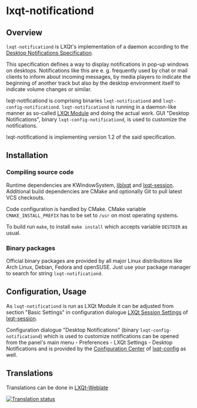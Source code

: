 # lxqt-notificationd

## Overview

`lxqt-notificationd` is LXQt's implementation of a daemon according to the
[Desktop Notifications Specification](https://developer.gnome.org/notification-spec/).

This specification defines a way to display notifications in pop-up windows on
desktops. Notifications like this are e. g. frequently used by chat or mail
clients to inform about incoming messages, by media players to indicate the
beginning of another track but also by the desktop environment itself to indicate
volume changes or similar.

lxqt-notificationd is comprising binaries `lxqt-notificationd` and
`lxqt-config-notificationd`.
`lxqt-notificationd` is running in a daemon-like manner as so-called
[LXQt Module](https://github.com/lxqt/lxqt-session#lxqt-modules) and doing the
actual work. GUI "Desktop Notifications", binary `lxqt-config-notificationd`, is
used to customize the notifications.

lxqt-notificationd is implementing version 1.2 of the said specification.

## Installation

### Compiling source code

Runtime dependencies are KWindowSystem, [liblxqt](https://github.com/lxqt/liblxqt)
and [lxqt-session](https://github.com/lxqt/lxqt-session).
Additional build dependencies are CMake and optionally Git to pull latest VCS
checkouts. 

Code configuration is handled by CMake. CMake variable `CMAKE_INSTALL_PREFIX` has
to be set to `/usr` on most operating systems.

To build run `make`, to install `make install` which accepts variable `DESTDIR`
as usual.

### Binary packages

Official binary packages are provided by all major Linux distributions like Arch
Linux, Debian, Fedora and openSUSE. Just use your
package manager to search for string `lxqt-notificationd`.

## Configuration, Usage

As `lxqt-notificationd` is run as LXQt Module it can be adjusted from section
"Basic Settings" in configuration dialogue
[LXQt Session Settings](https://github.com/lxqt/lxqt-session#lxqt-session-settings)
of [lxqt-session](https://github.com/lxqt/lxqt-session).

Configuration dialogue "Desktop Notifications" (binary `lxqt-config-notificationd`)
which is used to customize notifications can be opened from the panel's main
menu - Preferences - LXQt Settings - Desktop Notifications and is provided by the
[Configuration Center](https://github.com/lxqt/lxqt-config#configuration-center)
of [lxqt-config](https://github.com/lxqt/lxqt-config) as well.

## Translations

Translations can be done in [LXQt-Weblate](https://translate.lxqt-project.org/projects/lxqt-configuration/lxqt-notificationd)

<a href="https://translate.lxqt-project.org/projects/lxqt-configuration/lxqt-notificationd">
<img src="https://translate.lxqt-project.org/widgets/lxqt-configuration/-/lxqt-notificationd/multi-auto.svg" alt="Translation status" />
</a>
